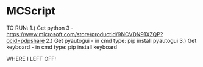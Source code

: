 # MCScript

TO RUN:
1.) Get python 3 - https://www.microsoft.com/store/productId/9NCVDN91XZQP?ocid=pdpshare
2.) Get pyautogui - in cmd type: pip install pyautogui
3.) Get keyboard - in cmd type: pip install keyboard

WHERE I LEFT OFF:
